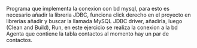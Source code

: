 Programa que implementa la conexion con bd mysql, para esto es 
necesario añadir la libreria JDBC, funciona click derecho en 
el proyecto en librerias añadir y buscar la llamada MySQL JDBC 
driver, añadirla, luego (Clean and Build), Run, en este 
ejercicio se realiza la conexion a la bd Agenta que contiene 
la tabla contactos al momento hay un par de contactos.
